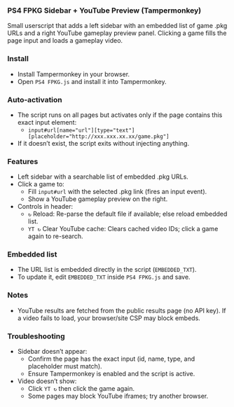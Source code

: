 ### PS4 FPKG Sidebar + YouTube Preview (Tampermonkey)

Small userscript that adds a left sidebar with an embedded list of game .pkg URLs and a right YouTube gameplay preview panel. Clicking a game fills the page input and loads a gameplay video.

### Install
- Install Tampermonkey in your browser.
- Open `PS4 FPKG.js` and install it into Tampermonkey.

### Auto‑activation
- The script runs on all pages but activates only if the page contains this exact input element:
  - `input#url[name="url"][type="text"][placeholder="http://xxx.xxx.xx.xx/game.pkg"]`
- If it doesn’t exist, the script exits without injecting anything.

### Features
- Left sidebar with a searchable list of embedded .pkg URLs.
- Click a game to:
  - Fill `input#url` with the selected .pkg link (fires an input event).
  - Show a YouTube gameplay preview on the right.
- Controls in header:
  - `↻` Reload: Re-parse the default file if available; else reload embedded list.
  - `YT ↻` Clear YouTube cache: Clears cached video IDs; click a game again to re-search.

### Embedded list
- The URL list is embedded directly in the script (`EMBEDDED_TXT`).
- To update it, edit `EMBEDDED_TXT` inside `PS4 FPKG.js` and save.

### Notes
- YouTube results are fetched from the public results page (no API key). If a video fails to load, your browser/site CSP may block embeds.

### Troubleshooting
- Sidebar doesn’t appear:
  - Confirm the page has the exact input (id, name, type, and placeholder must match).
  - Ensure Tampermonkey is enabled and the script is active.
- Video doesn’t show:
  - Click `YT ↻` then click the game again.
  - Some pages may block YouTube iframes; try another browser.


